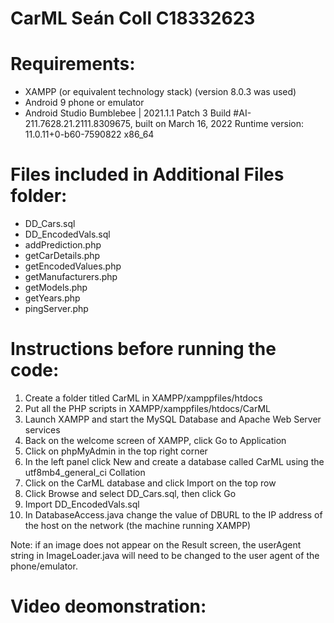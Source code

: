 # CarML Seán Coll C18332623

# Requirements:
- XAMPP (or equivalent technology stack) (version 8.0.3 was used)
- Android 9 phone or emulator
- Android Studio Bumblebee | 2021.1.1 Patch 3
Build #AI-211.7628.21.2111.8309675, built on March 16, 2022
Runtime version: 11.0.11+0-b60-7590822 x86_64

# Files included in Additional Files folder:
- DD_Cars.sql
- DD_EncodedVals.sql
- addPrediction.php
- getCarDetails.php
- getEncodedValues.php
- getManufacturers.php
- getModels.php
- getYears.php
- pingServer.php

# Instructions before running the code:
1. Create a folder titled CarML in XAMPP/xamppfiles/htdocs
2. Put all the PHP scripts in XAMPP/xamppfiles/htdocs/CarML 
3. Launch XAMPP and start the MySQL Database and Apache Web Server services
4. Back on the welcome screen of XAMPP, click Go to Application
5. Click on phpMyAdmin in the top right corner
6. In the left panel click New and create a database called CarML using the utf8mb4_general_ci Collation
7. Click on the CarML database and click Import on the top row
8. Click Browse and select DD_Cars.sql, then click Go
9. Import DD_EncodedVals.sql
10. In DatabaseAccess.java change the value of DBURL to the IP address of the host on the network (the machine running XAMPP)

Note: if an image does not appear on the Result screen, the userAgent string in ImageLoader.java will need to be changed to the user agent of the phone/emulator.

# Video deomonstration:
